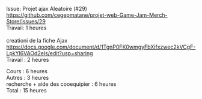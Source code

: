 Issue: Projet ajax Aleatoire (#29) <br> 
https://github.com/cegepmatane/projet-web-Game-Jam-Merch-Store/issues/29 <br>
Travail: 1 heures <br> 
<br>
creationi de la fiche Ajax <br>
https://docs.google.com/document/d/1TgnP0FK0wmgyFbXifxzwec2kVCgF-LpkYl6VAOd2eIs/edit?usp=sharing <br>
Travail : 2 heures <br>

Cours : 6 heures<br>
Autres : 3 heures<br>
recherche + aide des cooequipier : 6 heures<br>
Total : 15 heures
